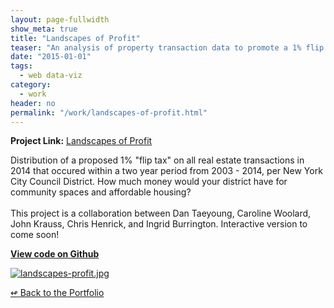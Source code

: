 ```yaml
---
layout: page-fullwidth
show_meta: true
title: "Landscapes of Profit"
teaser: "An analysis of property transaction data to promote a 1% flip tax in NYC."
date: "2015-01-01"
tags:
  - web data-viz 
category:
  - work
header: no
permalink: "/work/landscapes-of-profit.html"
---
```


<strong>Project Link:</strong> <a href="http://www.landscapesofprofit.com/interactive" target="_blank">Landscapes of Profit</a>

Distribution of a proposed 1% "flip tax" on all real estate transactions in 2014 that occured within a two year period from 2003 - 2014, per New York City Council District. How much money would your district have for community spaces and affordable housing?<br><br>This project is a collaboration between Dan Taeyoung, Caroline Woolard, John Krauss, Chris Henrick, and Ingrid Burrington. Interactive version to come soon!


<strong><a href="https://github.com/NYC-REIC/interactive" target="_blank">View code on Github</a></strong>

  <a href="{{site.url}}{{site.baseurl}}/images/landscapes-profit.jpg" target="_blank">
    <img class="portfolio" src="{{site.url}}{{site.baseurl}}/images/landscapes-profit.jpg" alt="landscapes-profit.jpg">
  </a>



[<span class="back-arrow">&#8619;</span> Back to the Portfolio](/work/)